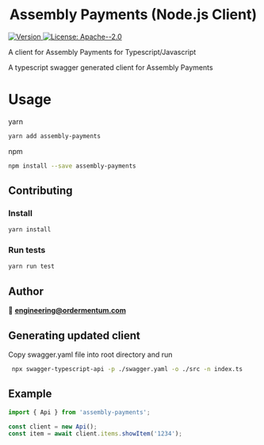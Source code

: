 <h1 align="center">Assembly Payments (Node.js Client)</h1>
<p>
  <a href="https://www.npmjs.com/package/assembly-payments" target="_blank">
    <img alt="Version" src="https://img.shields.io/npm/v/assembly-payments.svg">
  </a>
  <a href="#" target="_blank">
    <img alt="License: Apache--2.0" src="https://img.shields.io/badge/License-Apache--2.0-yellow.svg" />
  </a>
</p>

A client for Assembly Payments for Typescript/Javascript

A typescript swagger generated client for Assembly Payments

# Usage

yarn

```sh
yarn add assembly-payments
```

npm

```sh
npm install --save assembly-payments
```

## Contributing

### Install

```sh
yarn install
```

### Run tests

```sh
yarn run test
```

## Author

👤 **engineering@ordermentum.com**

## Generating updated client

Copy swagger.yaml file into root directory and run

```bash
 npx swagger-typescript-api -p ./swagger.yaml -o ./src -n index.ts
```

## Example

```javascript
import { Api } from 'assembly-payments';

const client = new Api();
const item = await client.items.showItem('1234');
```
